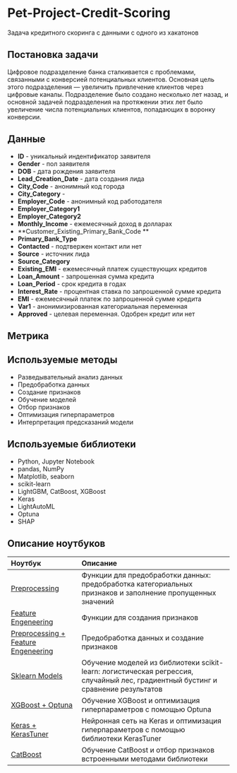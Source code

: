 # Pet-Project-Credit-Scoring
Задача кредитного скоринга с данными с одного из хакатонов
## Постановка задачи
Цифровое подразделение банка сталкивается с проблемами, связанными с конверсией потенциальных клиентов. Основная цель этого подразделения — увеличить привлечение клиентов через цифровые каналы. Подразделение было создано несколько лет назад, и основной задачей подразделения на протяжении этих лет было увеличение числа потенциальных клиентов, попадающих в воронку конверсии.
## Данные
* **ID** - уникальный индентификатор заявителя
* **Gender** - пол заявителя
* **DOB** - дата рождения заявителя
* **Lead_Creation_Date** - дата создания лида
* **City_Code** - анонимный код города
* **City_Category** -
* **Employer_Code** - анонимный код работодателя
* **Employer_Category1**
* **Employer_Category2**
* **Monthly_Income** - ежемесячный доход в долларах
* **Customer_Existing_Primary_Bank_Code **
* **Primary_Bank_Type**
* **Contacted** - подтвержен контакт или нет
* **Source** - источник лида
* **Source_Category** 
* **Existing_EMI** - ежемесячный платеж существующих кредитов
* **Loan_Amount** - запрошенная сумма кредита
* **Loan_Period** - срок кредита в годах
* **Interest_Rate** - процентная ставка по запрошенной сумме кредита
* **EMI** - ежемесячный платеж по запрошенной сумме кредита
* **Var1** - анонимизированная категориальная переменная
* **Approved** - целевая переменная. Одобрен кредит или нет
## Метрика
## Используемые методы 
* Разведывательный анализ данных
* Предобработка данных
* Создание признаков
* Обучение моделей
* Отбор признаков
* Оптимизация гиперпараметров
* Интерпретация предсказаний модели
## Используемые библиотеки
*  Python, Jupyter Notebook
*  pandas, NumPy
*  Matplotlib, seaborn
*  scikit-learn
*  LightGBM, CatBoost, XGBoost
*  Keras
*  LightAutoML
*  Optuna
*  SHAP
## Описание ноутбуков
| Ноутбук |  Описание |
| :----------------------------|:-----------|
| [Preprocessing](https://github.com/sfnga/Pet-Project-Credit-Scoring/blob/main/preprocessing/preprocessing.py)| Функции для предобработки данных: предобработка категориальных признаков и заполнение пропущенных значений|
| [Feature Engeneering](https://github.com/sfnga/Pet-Project-Credit-Scoring/blob/main/feature_engeneering/feature_engineering.py)| Функции для создания признаков|
| [Preprocessing + Feature Engeneering](https://github.com/sfnga/Pet-Project-Credit-Scoring/blob/main/feature_engeneering/feature_engeneering.ipynb)| Предобработка данных и создание признаков|
| [Sklearn Models](https://github.com/sfnga/Pet-Project-Credit-Scoring/blob/main/models/sklearn_models.ipynb)| Обучение моделей из библиотеки  scikit-learn: логистическая регрессия, случайный лес, градиентный бустинг и сравнение результатов|
| [XGBoost + Optuna](https://github.com/sfnga/Pet-Project-Credit-Scoring/blob/main/models/xgboost_tuning.ipynb)| Обучение XGBoost и оптимизация гиперпараметров с помощью Optuna|
| [Keras + KerasTuner](https://github.com/sfnga/Pet-Project-Credit-Scoring/blob/main/models/keras_nn.ipynb)| Нейронная сеть на Keras и оптимизация гиперпараметров с помощью библиотеки KerasTuner     | 
| [CatBoost](https://github.com/sfnga/Pet-Project-Credit-Scoring/blob/main/models/catboost_training.ipynb)| Обучение CatBoost и отбор признаков встроенными методами библиотеки              | 
